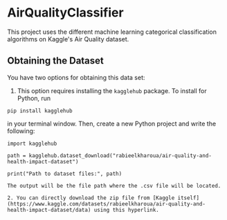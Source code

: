 # AirQualityClassifier

This project uses the different machine learning categorical classification algorithms on Kaggle's Air Quality dataset.

## Obtaining the Dataset

You have two options for obtaining this data set:

1. This option requires installing the `kagglehub` package. To install for Python, run

`pip install kagglehub`

in your terminal window. Then, create a new Python project and write the following:

```
import kagglehub

path = kagglehub.dataset_download("rabieelkharoua/air-quality-and-health-impact-dataset")

print("Path to dataset files:", path)

The output will be the file path where the .csv file will be located.

2. You can directly download the zip file from [Kaggle itself](https://www.kaggle.com/datasets/rabieelkharoua/air-quality-and-health-impact-dataset/data) using this hyperlink.
